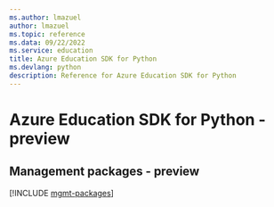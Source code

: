 ```yaml
---
ms.author: lmazuel
author: lmazuel
ms.topic: reference
ms.data: 09/22/2022
ms.service: education
title: Azure Education SDK for Python
ms.devlang: python
description: Reference for Azure Education SDK for Python
---
```

# Azure Education SDK for Python - preview

## Management packages - preview
[!INCLUDE [mgmt-packages](education-mgmt-index.md)]